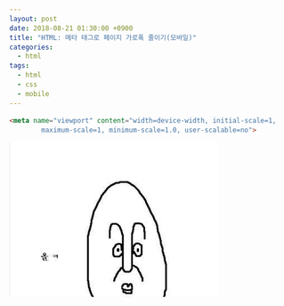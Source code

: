 ```yaml
---
layout: post
date: 2018-08-21 01:30:00 +0900
title: "HTML: 메타 태그로 페이지 가로폭 줄이기(모바일)"
categories:
  - html
tags:
  - html
  - css
  - mobile
---
```


```html
<meta name="viewport" content="width=device-width, initial-scale=1, 
        maximum-scale=1, minimum-scale=1.0, user-scalable=no">
```

![](/images/all-k.jpg)
